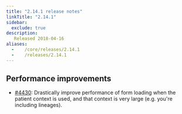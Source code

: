 ```yaml
---
title: "2.14.1 release notes"
linkTitle: "2.14.1"
sidebar:
  exclude: true
description:
   Released 2018-04-16
aliases:
  -    /core/releases/2.14.1
  -    /releases/2.14.1
---
```


## Performance improvements

- [#4430](https://github.com/medic/cht-core/issues/4430): Drastically improve performance of form loading when the patient context is used, and that context is very large (e.g. you're including lineages).
